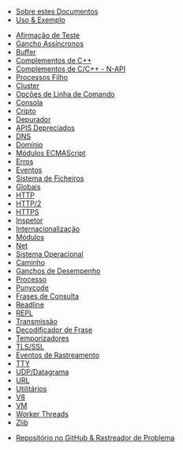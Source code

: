 <!--
  NB(chrisdickinson): if you move this file, be sure to update
  tools/doc/html.js to point at the new location.
-->

<!--introduced_in=v0.10.0-->

* [Sobre estes Documentos](documentation.html)
* [Uso & Exemplo](synopsis.html)

<div class="line"></div>

* [Afirmação de Teste](assert.html)
* [Gancho Assíncronos](async_hooks.html)
* [Buffer](buffer.html)
* [Complementos de C++](addons.html)
* [Complementos de C/C++ - N-API](n-api.html)
* [Processos Filho](child_process.html)
* [Cluster](cluster.html)
* [Opções de Linha de Comando](cli.html)
* [Consola](console.html)
* [Cripto](crypto.html)
* [Depurador](debugger.html)
* [APIS Depreciados](deprecations.html)
* [DNS](dns.html)
* [Domínio](domain.html)
* [Módulos ECMAScript](esm.html)
* [Erros](errors.html)
* [Eventos](events.html)
* [Sistema de Ficheiros](fs.html)
* [Globais](globals.html)
* [HTTP](http.html)
* [HTTP/2](http2.html)
* [HTTPS](https.html)
* [Inspetor](inspector.html)
* [Internacionalização](intl.html)
* [Módulos](modules.html)
* [Net](net.html)
* [Sistema Operacional](os.html)
* [Caminho](path.html)
* [Ganchos de Desempenho](perf_hooks.html)
* [Processo](process.html)
* [Punycode](punycode.html)
* [Frases de Consulta](querystring.html)
* [Readline](readline.html)
* [REPL](repl.html)
* [Transmissão](stream.html)
* [Decodificador de Frase](string_decoder.html)
* [Temporizadores](timers.html)
* [TLS/SSL](tls.html)
* [Eventos de Rastreamento](tracing.html)
* [TTY](tty.html)
* [UDP/Datagrama](dgram.html)
* [URL](url.html)
* [Utilitários](util.html)
* [V8](v8.html)
* [VM](vm.html)
* [Worker Threads](worker_threads.html)
* [Zlib](zlib.html)

<div class="line"></div>

* [Repositório no GitHub & Rastreador de Problema](https://github.com/nodejs/node)
